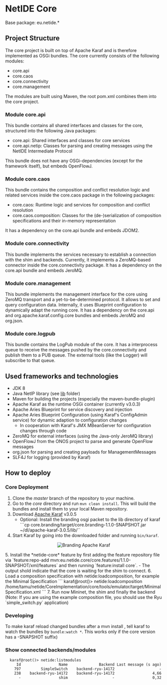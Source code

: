 # NetIDE Core
Base package: eu.netide.*

## Project Structure
The core project is built on top of Apache Karaf and is therefore implemented as OSGi bundles. The core currently consists of the following modules:
- core.api
- core.caos
- core.connectivity
- core.management

The modules are built using Maven, the root pom.xml combines them into the core project.

### Module core.api
This bundle contains all shared interfaces and classes for the core, structured into the following Java packages:
- core.api: Shared interfaces and classes for core services
- core.api.netip: Classes for parsing and creating messages using the NetIDE Intermediate Protocol

This bundle does not have any OSGi-dependencies (except for the framework itself), but embeds OpenFlowJ.

### Module core.caos
This bundle contains the composition and conflict resolution logic and related services inside the core.caos package in the following packages:
- core.caos: Runtime logic and services for composition and conflict resolution
- core.caos.composition: Classes for the (de-)serialization of composition specifications and their in-memory representation

It has a dependency on the core.api bundle and embeds JDOM2.

### Module core.connectivity
This bundle implements the services necessary to establish a connection with the shim and backends. Currently, it implements a ZeroMQ-based connector inside the core.connectivity package.
It has a dependency on the core.api bundle and embeds JeroMQ.

### Module core.management
This bundle implements the management interface for the core using ZeroMQ transport and a yet-to-be-determined protocol. It allows to set and query configuration data. Internally, it uses Blueprint configuration to dynamically adapt the running core.
It has a dependency on the core.api and org.apache.karaf.config.core bundles and embeds JeroMQ and org.json.

### Module core.logpub
This bundle contains the LogPub module of the core. It has a interprocess queue to receive the messages pushed by the core.connectivity and publish them to a PUB queue.
The external tools (like the Logger) will subscribe to that queue.

## Used frameworks and technologies
- JDK 8
- Java NetIP library (see [lib](../lib) folder)
- Maven for building the projects (especially the maven-bundle-plugin)
- Apache Karaf as the runtime OSGi container (currently v3.0.3)
- Apache Aries Blueprint for service discovery and injection
- Apache Aries Blueprint Configuration (using Karaf's ConfigAdmin service) for dynamic adaption to configuration changes
	- In cooperation with Karaf's JMX MBeanServer for configuration changes through code
- ZeroMQ for external interfaces (using the Java-only JeroMQ library)
- OpenFlowJ from the ONOS project to parse and generate OpenFlow messages
- org.json for parsing and creating payloads for ManagementMessages
- SLF4J for logging (provided by Karaf)

## How to deploy
### Core Deployment 
1. Clone the *master* branch of the repository to your machine.
2. Go to the *core* directory and run `mvn clean install`. This will build the bundles and install them to your local Maven repository.
3. Download [Apache Karaf](https://karaf.apache.org/index/community/download.html) v3.0.5
	- Optional: Install the branding osgi packet to the lib directory of karaf
	```cp core.branding/target/core.branding-1.1.0-SNAPSHOT.jar ~/dl/apache-karaf-3.0.5/lib/``
4. Start Karaf by going into the downloaded folder and running `bin/karaf`.
<p align="center">
  <img src="https://raw.githubusercontent.com/fp7-netide/Engine/master/core/doc/branding.png" alt="Branding Apache Karaf"/>
</p>
5. Install the *netide-core* feature by first adding the feature repository file via `feature:repo-add mvn:eu.netide.core/core.features/1.1.0-SNAPSHOT/xml/features` and then running `feature:install core`.
	- The output shold indicate that the core is waiting for the shim to connect.
6. Load a composition specification with netide:loadcomposition, for example the Minimal Specification
```
karaf@root()>  netide:loadcomposition /home/tamu/netide/CoreImplementation/core/tools/emulator/target/MinimalSpecification.xml
```
7. Run now Mininet, the shim and finally the backend (Note: If you are using the example composition file, you should use the Ryu `simple_switch.py` application)
 
### Developing
To make karaf reload changed bundles after a mvn install , tell karaf to watch the bundles by `bundle:watch *`. This works only if the core version has a -SNAPSHOT suffix)

 
### Show connected backends/modules
```
  karaf@root()> netide:listmodules 
     Id                 Name              Backend Last message (s ago)
    797         SimpleSwitch    backend-ryu-14172                    -
    238    backend-ryu-14172    backend-ryu-14172                 4,66
      -                 shim                    -                 0,32
```
